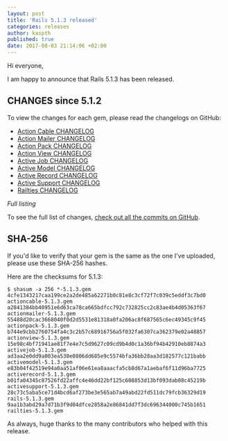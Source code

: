 ```yaml
---
layout: post
title: 'Rails 5.1.3 released'
categories: releases
author: kaspth
published: true
date: 2017-08-03 21:14:06 +02:00
---
```

Hi everyone,

I am happy to announce that Rails 5.1.3 has been released.

## CHANGES since 5.1.2

To view the changes for each gem, please read the changelogs on GitHub:

* [Action Cable CHANGELOG](https://github.com/rails/rails/blob/v5.1.3/actioncable/CHANGELOG.md)  
* [Action Mailer CHANGELOG](https://github.com/rails/rails/blob/v5.1.3/actionmailer/CHANGELOG.md)  
* [Action Pack CHANGELOG](https://github.com/rails/rails/blob/v5.1.3/actionpack/CHANGELOG.md)  
* [Action View CHANGELOG](https://github.com/rails/rails/blob/v5.1.3/actionview/CHANGELOG.md)  
* [Active Job CHANGELOG](https://github.com/rails/rails/blob/v5.1.3/activejob/CHANGELOG.md)  
* [Active Model CHANGELOG](https://github.com/rails/rails/blob/v5.1.3/activemodel/CHANGELOG.md)  
* [Active Record CHANGELOG](https://github.com/rails/rails/blob/v5.1.3/activerecord/CHANGELOG.md)  
* [Active Support CHANGELOG](https://github.com/rails/rails/blob/v5.1.3/activesupport/CHANGELOG.md)  
* [Railties CHANGELOG](https://github.com/rails/rails/blob/v5.1.3/railties/CHANGELOG.md)  

*Full listing*

To see the full list of changes, [check out all the commits on
GitHub](https://github.com/rails/rails/compare/v5.1.2...v5.1.3).

## SHA-256

If you'd like to verify that your gem is the same as the one I've uploaded,
please use these SHA-256 hashes.

Here are the checksums for 5.1.3:

```
$ shasum -a 256 *-5.1.3.gem
4cfe1343217caa199ce2a2de485a62271b0c81e8c3cf72f7c039c5eddf3c7bd0  actioncable-5.1.3.gem
a2841384bb40951e6d63ca78ca665bdfcc792c732825cc2c83ae4b4d05363f67  actionmailer-5.1.3.gem
55488d20cac3668040f0d2d5531e81318a0fa206ac8f687565c6ec49345c9f45  actionpack-5.1.3.gem
b744e9cbb2760754fa4c3c2b57c68916756a5f032fa6307ca362379e02a48857  actionview-5.1.3.gem
15e98c4bf71941ae81f7e4e7c5d9627c09cd9b4d0c1a36bf94b42910eb8874a3  activejob-5.1.3.gem
ad3aa2e0dd9a003ea530e0806dd685e9c5574bfa36bb28aa3d182577c121babb  activemodel-5.1.3.gem
e83b04f42519e94a0aa51af06e61ea8aaacfa5cb8d67a1aebaf6f11d96ba7725  activerecord-5.1.3.gem
b01fa04345c87526fd22affc4e46dd22bf125c608853d13bf093dab08c45219b  activesupport-5.1.3.gem
28c73c5aba5ce71d4bcd6af273be3e565ab7a49abd22fd511dc79fcb36329d19  rails-5.1.3.gem
9aa1b3abd29a7d71b3f9d04dfce2858a2e86841dd7f3dc696344000c745b1651  railties-5.1.3.gem
```

As always, huge thanks to the many contributors who helped with this release.
